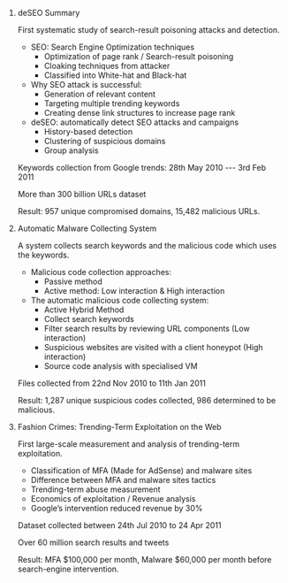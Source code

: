 1. deSEO Summary
   
    First systematic study of search-result poisoning attacks and detection. 
    * SEO: Search Engine Optimization techniques
        * Optimization of page rank / Search-result poisoning
        * Cloaking techniques from attacker
        * Classified into White-hat and Black-hat
    * Why SEO attack is successful:
        * Generation of relevant content
        * Targeting multiple trending keywords
        * Creating dense link structures to increase page rank
    * deSEO: automatically detect SEO attacks and campaigns
        * History-based detection
        * Clustering of suspicious domains
        * Group analysis
    
    Keywords collection from Google trends: 28th May 2010 --- 3rd Feb 2011

    More than 300 billion URLs dataset
    
    Result: 957 unique compromised domains, 15,482 malicious URLs. 

1. Automatic Malware Collecting System

    A system collects search keywords and the malicious code which uses the keywords.
    * Malicious code collection approaches:
        * Passive method
        * Active method: Low interaction & High interaction
    * The automatic malicious code collecting system:
       * Active Hybrid Method
       * Collect search keywords
       * Filter search results by reviewing URL components (Low interaction)
       * Suspicious websites are visited with a client honeypot (High interaction)
       * Source code analysis with specialised VM
    
    Files collected from 22nd Nov 2010 to 11th Jan 2011
    
    Result: 1,287 unique suspicious codes collected, 986 determined to be malicious.

1. Fashion Crimes: Trending-Term Exploitation on the Web

    First large-scale measurement and analysis of trending-term exploitation.
    * Classification of MFA (Made for AdSense) and malware sites
    * Difference between MFA and malware sites tactics
    * Trending-term abuse measurement
    * Economics of exploitation / Revenue analysis
    * Google’s intervention reduced revenue by 30%

    Dataset collected between 24th Jul 2010 to 24 Apr 2011
    
    Over 60 million search results and tweets
    
    Result: MFA $100,000 per month, Malware $60,000 per month before search-engine intervention.  
